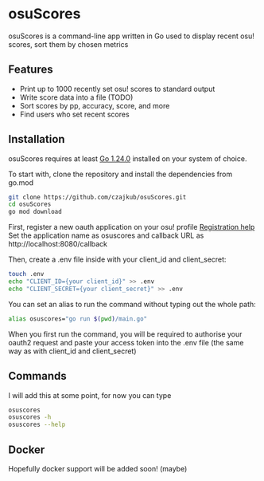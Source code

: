 # osuScores

osuScores is a command-line app written in Go used to display recent osu! scores, sort them by chosen metrics

## Features

- Print up to 1000 recently set osu! scores to standard output
- Write score data into a file (TODO)
- Sort scores by pp, accuracy, score, and more
- Find users who set recent scores

## Installation

osuScores requires at least [Go 1.24.0](https://go.dev/) installed on your system of choice.

To start with, clone the repository and install the dependencies from go.mod

```sh
git clone https://github.com/czajkub/osuScores.git
cd osuScores
go mod download
```

First, register a new oauth application on your osu! profile
[Registration help](https://osu.ppy.sh/docs/index.html#registering-an-oauth-application)
Set the application name as osuscores and callback URL as http://localhost:8080/callback

Then, create a .env file inside with your client_id and client_secret:
```sh
touch .env
echo "CLIENT_ID={your client_id}" >> .env
echo "CLIENT_SECRET={your client_secret}" >> .env
```

You can set an alias to run the command without typing out the whole path:
``` sh
alias osuscores="go run $(pwd)/main.go"
```

When you first run the command, you will be required to authorise your oauth2 request and paste your access token into the .env file (the same way as with client_id and client_secret)

## Commands

I will add this at some point, for now you can type 
```sh
osuscores
osuscores -h
osuscores --help
```

## Docker

Hopefully docker support will be added soon! (maybe)

